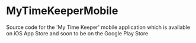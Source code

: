 # MyTimeKeeperMobile
Source code for the 'My Time Keeper' mobile application which is available on iOS App Store and soon to be on the Google Play Store
